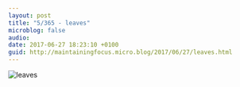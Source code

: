 ```yaml
---
layout: post
title: "5/365 - leaves"
microblog: false
audio: 
date: 2017-06-27 18:23:10 +0100
guid: http://maintainingfocus.micro.blog/2017/06/27/leaves.html
---
```

![leaves](https://f000.backblazeb2.com/file/Roel-Share/leaves.jpg)
